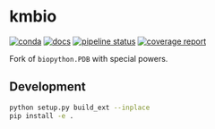 # kmbio

[![conda](https://img.shields.io/conda/dn/kimlab/kmbio.svg)](https://anaconda.org/kimlab/kmbio/)
[![docs](https://img.shields.io/badge/docs-v2.0.20-blue.svg)](https://kimlab.gitlab.io/kmbio/v2.0.20/)
[![pipeline status](https://gitlab.com/kimlab/kmbio/badges/v2.0.20/pipeline.svg)](https://gitlab.com/kimlab/kmbio/commits/v2.0.20/)
[![coverage report](https://gitlab.com/kimlab/kmbio/badges/v2.0.20/coverage.svg)](https://kimlab.gitlab.io/kmbio/v2.0.20/htmlcov/)

Fork of `biopython.PDB` with special powers.

## Development

```bash
python setup.py build_ext --inplace
pip install -e .
```
